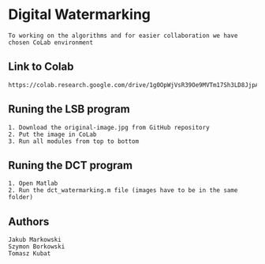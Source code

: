 # Digital Watermarking

    To working on the algorithms and for easier collaboration we have chosen CoLab environment

## Link to Colab

```
https://colab.research.google.com/drive/1g0OpWjVsR39Oe9MVTm17Sh3LD8JjpA8c#scrollTo=jSmSGmrroIMG
```

## Runing the LSB program

    1. Download the original-image.jpg from GitHub repository
    2. Put the image in CoLab
    3. Run all modules from top to bottom
    
## Runing the DCT program
    
    1. Open Matlab
    2. Run the dct_watermarking.m file (images have to be in the same folder)

## Authors

    Jakub Markowski
    Szymon Borkowski
    Tomasz Kubat
